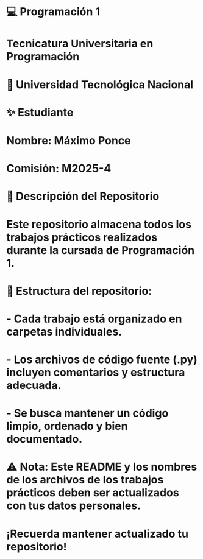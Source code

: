 # 💻 Programación 1  
# Tecnicatura Universitaria en Programación  
# 📍 Universidad Tecnológica Nacional  

# ✨ Estudiante  
# Nombre: Máximo Ponce  
# Comisión: M2025-4  

# 📂 Descripción del Repositorio  
# Este repositorio almacena todos los trabajos prácticos realizados durante la cursada de Programación 1.  

# 📌 Estructura del repositorio:  
# - Cada trabajo está organizado en carpetas individuales.  
# - Los archivos de código fuente (.py) incluyen comentarios y estructura adecuada.  
# - Se busca mantener un código limpio, ordenado y bien documentado.  

# ⚠️ Nota: Este README y los nombres de los archivos de los trabajos prácticos deben ser actualizados con tus datos personales.  
# ¡Recuerda mantener actualizado tu repositorio!
